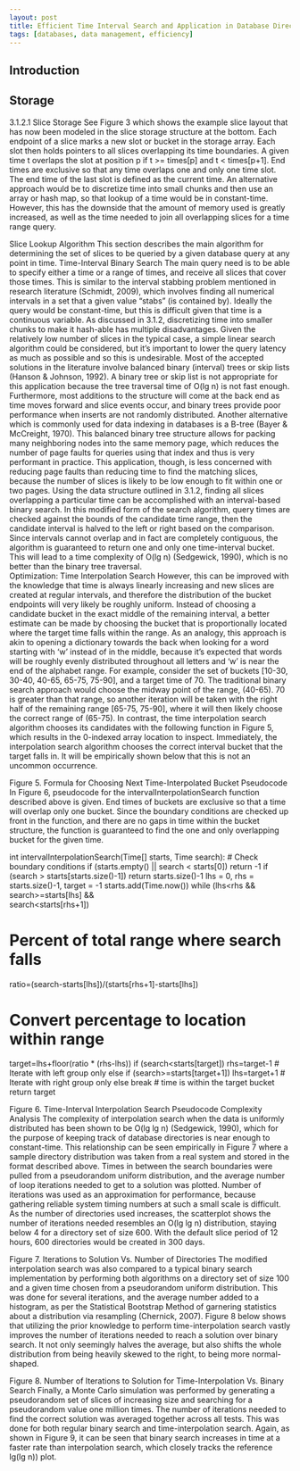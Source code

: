```yaml
---
layout: post
title: Efficient Time Interval Search and Application in Database Directory Splicing
tags: [databases, data management, efficiency]
---
```


## Introduction

## Storage
3.1.2.1	Slice Storage
See Figure 3 which shows the example slice layout that has now been modeled in the slice storage structure at the bottom.  Each endpoint of a slice marks a new slot or bucket in the storage array.  Each slot then holds pointers to all slices overlapping its time boundaries.  A given time t overlaps the slot at position p if t >= times[p] and t < times[p+1].  End times are exclusive so that any time overlaps one and only one time slot.  The end time of the last slot is defined as the current time.
An alternative approach would be to discretize time into small chunks and then use an array or hash map, so that lookup of a time would be in constant-time.  However, this has the downside that the amount of memory used is greatly increased, as well as the time needed to join all overlapping slices for a time range query.



Slice Lookup Algorithm
This section describes the main algorithm for determining the set of slices to be queried by a given database query at any point in time.
Time-Interval Binary Search
The main query need is to be able to specify either a time or a range of times, and receive all slices that cover those times.  This is similar to the interval stabbing problem mentioned in research literature (Schmidt, 2009), which involves finding all numerical intervals in a set that a given value “stabs” (is contained by).  Ideally the query would be constant-time, but this is difficult given that time is a continuous variable.  As discussed in 3.1.2, discretizing time into smaller chunks to make it hash-able has multiple disadvantages.  Given the relatively low number of slices in the typical case, a simple linear search algorithm could be considered, but it’s important to lower the query latency as much as possible and so this is undesirable.  Most of the accepted solutions in the literature involve balanced binary (interval) trees or skip lists (Hanson & Johnson, 1992).  A binary tree or skip list is not appropriate for this application because the tree traversal time of O(lg n) is not fast enough.  Furthermore, most additions to the structure will come at the back end as time moves forward and slice events occur, and binary trees provide poor performance when inserts are not randomly distributed.  Another alternative which is commonly used for data indexing in databases is a B-tree (Bayer & McCreight, 1970).  This balanced binary tree structure allows for packing many neighboring nodes into the same memory page, which reduces the number of page faults for queries using that index and thus is very performant in practice.  This application, though, is less concerned with reducing page faults than reducing time to find the matching slices, because the number of slices is likely to be low enough to fit within one or two pages.
Using the data structure outlined in 3.1.2, finding all slices overlapping a particular time can be accomplished with an interval-based binary search.  In this modified form of the search algorithm, query times are checked against the bounds of the candidate time range, then the candidate interval is halved to the left or right based on the comparison.  Since intervals cannot overlap and in fact are completely contiguous, the algorithm is guaranteed to return one and only one time-interval bucket.  This will lead to a time complexity of O(lg n) (Sedgewick, 1990), which is no better than the binary tree traversal.  
Optimization: Time Interpolation Search
However, this can be improved with the knowledge that time is always linearly increasing and new slices are created at regular intervals, and therefore the distribution of the bucket endpoints will very likely be roughly uniform.  Instead of choosing a candidate bucket in the exact middle of the remaining interval, a better estimate can be made by choosing the bucket that is proportionally located where the target time falls within the range.  As an analogy, this approach is akin to opening a dictionary towards the back when looking for a word starting with ‘w’ instead of in the middle, because it’s expected that words will be roughly evenly distributed throughout all letters and ‘w’ is near the end of the alphabet range.
For example, consider the set of buckets [10-30, 30-40, 40-65, 65-75, 75-90], and a target time of 70.  The traditional binary search approach would choose the midway point of the range, (40-65).  70 is greater than that range, so another iteration will be taken with the right half of the remaining range [65-75, 75-90], where it will then likely choose the correct range of (65-75).  In contrast, the time interpolation search algorithm chooses its candidates with the following function in Figure 5, which results in the 0-indexed array location to inspect.  Immediately, the interpolation search algorithm chooses the correct interval bucket that the target falls in.  It will be empirically shown below that this is not an uncommon occurrence.



Figure 5. Formula for Choosing Next Time-Interpolated Bucket
Pseudocode
In Figure 6, pseudocode for the intervalInterpolationSearch function described above is given.  End times of buckets are exclusive so that a time will overlap only one bucket.  Since the boundary conditions are checked up front in the function, and there are no gaps in time within the bucket structure, the function is guaranteed to find the one and only overlapping bucket for the given time.

int intervalInterpolationSearch(Time[] starts, Time search):
	# Check boundary conditions
if (starts.empty() || search < starts[0])
		return -1
	if (search > starts[starts.size()-1])
		return starts.size()-1
	lhs = 0, rhs = starts.size()-1, target = -1
	starts.add(Time.now())
while (lhs<rhs && search>=starts[lhs] && \
search<starts[rhs+1])
# Percent of total range where search falls
ratio=(search-starts[lhs])/(starts[rhs+1]-starts[lhs])
# Convert percentage to location within range
target=lhs+floor(ratio * (rhs-lhs))
if (search<starts[target])
	rhs=target-1 # Iterate with left group only
else if (search>=starts[target+1])
	lhs=target+1 # Iterate with right group only
else
	break # time is within the target bucket
	return target

Figure 6. Time-Interval Interpolation Search Pseudocode
Complexity Analysis
The complexity of interpolation search when the data is uniformly distributed has been shown to be O(lg lg n) (Sedgewick, 1990), which for the purpose of keeping track of database directories is near enough to constant-time.  This relationship can be seen empirically in Figure 7 where a sample directory distribution was taken from a real system and stored in the format described above.  Times in between the search boundaries were pulled from a pseudorandom uniform distribution, and the average number of loop iterations needed to get to a solution was plotted.  Number of iterations was used as an approximation for performance, because gathering reliable system timing numbers at such a small scale is difficult.  As the number of directories used increases, the scatterplot shows the number of iterations needed resembles an O(lg lg n) distribution, staying below 4 for a directory set of size 600.  With the default slice period of 12 hours, 600 directories would be created in 300 days.

Figure 7. Iterations to Solution Vs. Number of Directories
	The modified interpolation search was also compared to a typical binary search implementation by performing both algorithms on a directory set of size 100 and a given time chosen from a pseudorandom uniform distribution.  This was done for several iterations, and the average number added to a histogram, as per the Statistical Bootstrap Method of garnering statistics about a distribution via resampling (Chernick, 2007).  Figure 8 below shows that utilizing the prior knowledge to perform time-interpolation search vastly improves the number of iterations needed to reach a solution over binary search.  It not only seemingly halves the average, but also shifts the whole distribution from being heavily skewed to the right, to being more normal-shaped.


Figure 8. Number of Iterations to Solution for Time-Interpolation Vs. Binary Search
	Finally, a Monte Carlo simulation was performed by generating a pseudorandom set of slices of increasing size and searching for a pseudorandom value one million times.  The number of iterations needed to find the correct solution was averaged together across all tests.  This was done for both regular binary search and time-interpolation search.  Again, as shown in Figure 9, it can be seen that binary search increases in time at a faster rate than interpolation search, which closely tracks the reference lg(lg n)) plot.
